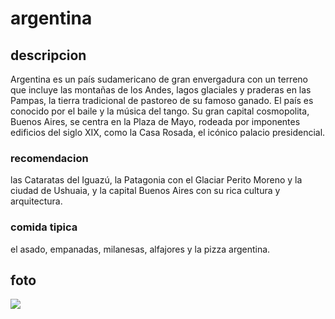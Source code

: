 # argentina

## descripcion
Argentina es un país sudamericano de gran envergadura con un terreno que incluye las montañas de los Andes, lagos glaciales y praderas en las Pampas, la tierra tradicional de pastoreo de su famoso ganado. El país es conocido por el baile y la música del tango. Su gran capital cosmopolita, Buenos Aires, se centra en la Plaza de Mayo, rodeada por imponentes edificios del siglo XIX, como la Casa Rosada, el icónico palacio presidencial.


### recomendacion

las Cataratas del Iguazú, la Patagonia con el Glaciar Perito Moreno y la ciudad de Ushuaia, y la capital Buenos Aires con su rica cultura y arquitectura.


### comida tipica

el asado, empanadas, milanesas, alfajores y la pizza argentina.


## foto
![](https://fotografias.larazon.es/clipping/cmsimages01/2025/02/14/B85105F0-12F6-4AB5-ACBD-58FDF87C4D76/capital-argentina-arrebatadora-casi-infinita_98.jpg?crop=3164,1780,x0,y0&width=1900&height=1069&optimize=low&format=webply)

